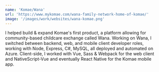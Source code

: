 ```yaml
---
name: 'Komae/Wana'
url: 'https://www.mykomae.com/wana-family-network-home-of-komae/'
image: '/images/work/websites/wana-komae.png'
---
```

I helped build & expand Komae's first product, a platform allowing for community-based childcare exchange called Wana. Working on Wana, I switched between backend, web, and mobile client developer roles, working with Node, Express, C#, MySQL, all deployed and automated on Azure. Client-side, I worked with Vue, Sass & Webpack for the web client and NativeScript-Vue and eventually React Native for the Komae mobile app.
